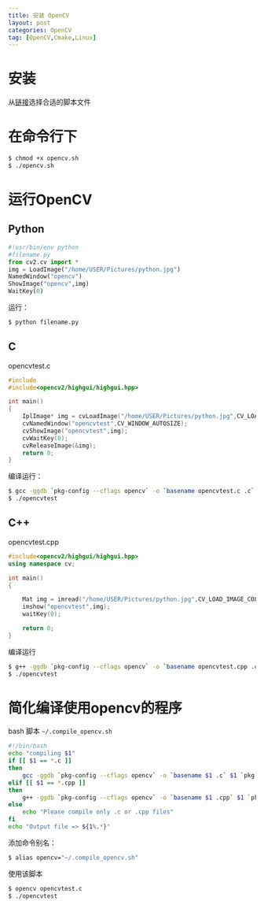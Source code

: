 ```yaml
---
title: 安装 OpenCV
layout: post
categories: OpenCV
tag: [OpenCV,Cmake,Linux]
---
```


# 安装
从[链接](https://github.com/jayrambhia/Install-OpenCV)选择合适的脚本文件

# 在命令行下
``` bash
$ chmod +x opencv.sh
$ ./opencv.sh
```

# 运行OpenCV

## Python

``` python
#!usr/bin/env python
#filename.py
from cv2.cv import *
img = LoadImage("/home/USER/Pictures/python.jpg")
NamedWindow("opencv")
ShowImage("opencv",img)
WaitKey(0)
```
运行：
``` bash
$ python filename.py
```

## C
opencvtest.c
``` C
#include
#include<opencv2/highgui/highgui.hpp>

int main()
{
    IplImage* img = cvLoadImage("/home/USER/Pictures/python.jpg",CV_LOAD_IMAGE_COLOR);
    cvNamedWindow("opencvtest",CV_WINDOW_AUTOSIZE);
    cvShowImage("opencvtest",img);
    cvWaitKey(0);
    cvReleaseImage(&img);
    return 0;
}
```
编译运行：
``` bash
$ gcc -ggdb `pkg-config --cflags opencv` -o `basename opencvtest.c .c` opencvtest.c `pkg-config --libs opencv`
$ ./opencvtest
```

## C++
opencvtest.cpp
``` C++
#include<opencv2/highgui/highgui.hpp>
using namespace cv;

int main()
{

    Mat img = imread("/home/USER/Pictures/python.jpg",CV_LOAD_IMAGE_COLOR);
    imshow("opencvtest",img);
    waitKey(0);

    return 0;
}
```
编译运行
``` bash
$ g++ -ggdb `pkg-config --cflags opencv` -o `basename opencvtest.cpp .cpp` opencvtest.cpp `pkg-config --libs opencv`
$ ./opencvtest
```

# 简化编译使用opencv的程序
bash 脚本 `~/.compile_opencv.sh`

``` bash
#!/bin/bash
echo "compiling $1"
if [[ $1 == *.c ]]
then
    gcc -ggdb `pkg-config --cflags opencv` -o `basename $1 .c` $1 `pkg-config --libs opencv`;
elif [[ $1 == *.cpp ]]
then
    g++ -ggdb `pkg-config --cflags opencv` -o `basename $1 .cpp` $1 `pkg-config --libs opencv`;
else
    echo "Please compile only .c or .cpp files"
fi
echo "Output file => ${1%.*}"
```

添加命令别名：

``` bash
$ alias opencv="~/.compile_opencv.sh"
```

使用该脚本

``` bash
$ opencv opencvtest.c
$ ./opencvtest
```
